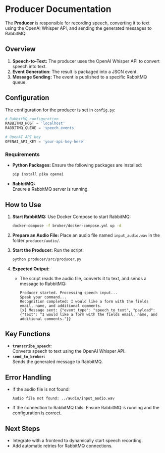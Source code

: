 
# Producer Documentation

The **Producer** is responsible for recording speech, converting it to text using the OpenAI Whisper API, and sending the generated messages to RabbitMQ.

## Overview
1. **Speech-to-Text:** The producer uses the OpenAI Whisper API to convert speech into text.
2. **Event Generation:** The result is packaged into a JSON event.
3. **Message Sending:** The event is published to a specific RabbitMQ queue.

## Configuration
The configuration for the producer is set in `config.py`:
```python
# RabbitMQ configuration
RABBITMQ_HOST = 'localhost'
RABBITMQ_QUEUE = 'speech_events'

# OpenAI API key
OPENAI_API_KEY = 'your-api-key-here'
```

### Requirements
- **Python Packages:**
  Ensure the following packages are installed:
  ```bash
  pip install pika openai
  ```
- **RabbitMQ:**  
  Ensure a RabbitMQ server is running.

## How to Use
1. **Start RabbitMQ:**
   Use Docker Compose to start RabbitMQ:
   ```bash
   docker-compose -f broker/docker-compose.yml up -d
   ```

2. **Prepare an Audio File:**
   Place an audio file named `input_audio.wav` in the folder `producer/audio/`.

3. **Start the Producer:**
   Run the script:
   ```bash
   python producer/src/producer.py
   ```

4. **Expected Output:**
   - The script reads the audio file, converts it to text, and sends a message to RabbitMQ:
     ```plaintext
     Producer started. Processing speech input...
     Speak your command...
     Recognition completed: I would like a form with the fields email, name, and additional comments.
     [x] Message sent: {"event_type": "speech_to_text", "payload": {"text": "I would like a form with the fields email, name, and additional comments."}}
     ```

## Key Functions
- **`transcribe_speech`:**  
  Converts speech to text using the OpenAI Whisper API.
- **`send_to_broker`:**  
  Sends the generated message to RabbitMQ.

## Error Handling
- If the audio file is not found:
  ```plaintext
  Audio file not found: ../audio/input_audio.wav
  ```
- If the connection to RabbitMQ fails:
  Ensure RabbitMQ is running and the configuration is correct.

## Next Steps
- Integrate with a frontend to dynamically start speech recording.
- Add automatic retries for RabbitMQ connections.

